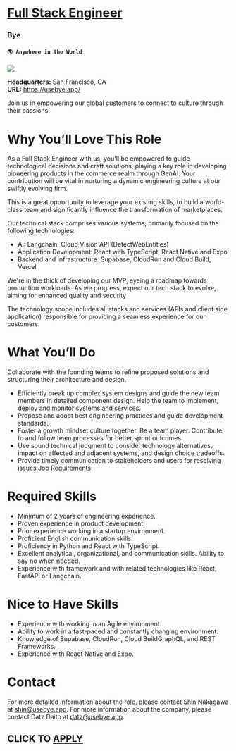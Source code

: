 # [Full Stack Engineer](https://www.remotewlb.com/apply/full-stack-engineer-86255)  
### Bye  
#### `🌎 Anywhere in the World`  
![](https://we-work-remotely.imgix.net/logos/0138/2129/logo.gif?ixlib=rails-4.0.0&w=50&h=50&dpr=2&fit=fill&auto=compress)

**Headquarters:** San Francisco, CA  
**URL:** https://usebye.app/

Join us in empowering our global customers to connect to culture through their passions.  
  

# **Why You’ll Love This Role**

As a Full Stack Engineer with us, you'll be empowered to guide technological decisions and craft solutions, playing a key role in developing pioneering products in the commerce realm through GenAI. Your contribution will be vital in nurturing a dynamic engineering culture at our swiftly evolving firm.

  
This is a great opportunity to leverage your existing skills, to build a world-class team and significantly influence the transformation of marketplaces.  
  

Our technical stack comprises various systems, primarily focused on the following technologies:

  * AI: Langchain, Cloud Vision API (DetectWebEntities)
  * Application Development: React with TypeScript, React Native and Expo
  * Backend and Infrastructure: Supabase, CloudRun and Cloud Build, Vercel 

We're in the thick of developing our MVP, eyeing a roadmap towards production workloads. As we progress, expect our tech stack to evolve, aiming for enhanced quality and security

  
The technology scope includes all stacks and services (APIs and client side application) responsible for providing a seamless experience for our customers.  
  

# **What You’ll Do**

Collaborate with the founding teams to refine proposed solutions and structuring their architecture and design.

  * Efficiently break up complex system designs and guide the new team members in detailed component design. Help the team to implement, deploy and monitor systems and services. 
  * Propose and adopt best engineering practices and guide development standards. 
  * Foster a growth mindset culture together. Be a team player. Contribute to and follow team processes for better sprint outcomes. 
  * Use sound technical judgment to consider technology alternatives, impact on affected and adjacent systems, and design choice tradeoffs. 
  * Provide timely communication to stakeholders and users for resolving issues.Job Requirements

  

# **Required Skills**

  * Minimum of 2 years of engineering experience.
  * Proven experience in product development.
  * Prior experience working in a startup environment.
  * Proficient English communication skills.
  * Proficiency in Python and React with TypeScript.
  * Excellent analytical, organizational, and communication skills. Ability to say no when needed.
  * Experience with framework and with related technologies like React, FastAPI or Langchain.

  

# **Nice to Have Skills**

  * Experience with working in an Agile environment. 
  * Ability to work in a fast-paced and constantly changing environment. 
  * Knowledge of Supabase, CloudRun, Cloud BuildGraphQL, and REST Frameworks. 
  * Experience with React Native and Expo.

  

# **Contact**

For more detailed information about the role, please contact Shin Nakagawa at shin@usebye.app. For more information about the company, please contact Datz Daito at datz@usebye.app.  
  

  
## CLICK TO [APPLY](https://www.remotewlb.com/apply/full-stack-engineer-86255)

